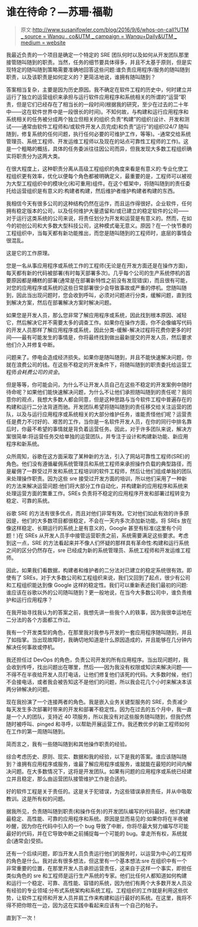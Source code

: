 # 谁在待命？—苏珊·福勒

> 原文:[http://www.susanjfowler.com/blog/2016/9/6/whos-on-call?UTM _ source = Wanqu . co&UTM _ campaign = Wanqu+Daily&UTM _ medium = website](http://www.susanjfowler.com/blog/2016/9/6/whos-on-call?utm_source=wanqu.co&utm_campaign=Wanqu+Daily&utm_medium=website)

我最近负责的一个项目是确定一个特定的 SRE 团队何时以及如何从开发团队那里接管随叫随到的职责。当然，任务的细节要具体得多，并且不太基于原则，但是实现特定的随叫随到策略需要准确地回答这些问题:谁负责应用程序/服务的随叫随到职责，以及该职责是如何定义的？更简洁地说，谁拥有随叫随到？

答案相当复杂，主要是因为历史原因。我不确定在软件工程的历史中，何时建立并运行了独立的运营组织来承担与运行软件应用程序和系统相关的所谓的“运营”职责，但是它们已经存在了相当长的一段时间(根据我的研究，至少在过去的二十年中——这在软件世界中是一段很长的时间)。不知何故，与构建和运行应用程序和系统相关的任务被分成两个独立但相关的组织:负责“构建”的组织(设计、开发和测试——通常由软件工程师和/或软件开发人员完成)和负责“运行”的组织(24/7 随叫随到，修复系统的任何问题，执行任何必要的可维护工作，等等)。-通常交给系统管理员、系统工程师、开发运维工程师以及现在的站点可靠性工程师的工作)。这是一个粗略的概括，具体的任务委派往往因公司而异，但我发现大多数工程组织确实将职责分为这两大类。

在很大程度上，这种职责分离从高级工程组织的角度来看是有意义的:专业化使工程组织更有效率，优化以便每个角色都被明确定义，最重要的是，工程师可以被视为大型工程组织中的模块化(和可重用)组件。在这个框架中，将随叫随到的责任委托给运营组织是有意义的:构建者构建，然后维护者维护构建者构建的东西。

我相信今天有很多公司的这种结构仍然在运作，而且运作得很好。企业软件，任何拥有稳定版本的公司，以及任何维护大量遗留和/或已建立的稳定软件的公司——对于运行这类系统的公司来说，将责任划分为开发和运营是有意义的。然而，在如今的初创公司和大多数大型科技公司，这种模式毫无意义。原因？在一个快节奏的工程组织中，当每天都有新功能推出，而您是随叫随到的工程师时，底层的事情会很混乱。

这是它的工作原理。

您是一名从事应用程序或系统工作的工程师(无论是在开发方面还是在操作方面)，每天都有新的代码被部署(有时每天部署多次)。几乎每个公司的生产系统停机的首要原因都是糟糕的部署(通常是在部署新特性之前没有发现错误)，而且很有可能，对您的应用程序或系统的这些日常部署很少会导致事故或严重的停机。您随叫随到，因此当出现问题时，您会收到呼叫，必须对问题进行分类，缓解问题，直到找到解决方案，然后在部署解决方案时解决问题。

如果您是开发人员，那么您非常了解应用程序或系统，因此找到根本原因、减轻它，然后解决它并不需要太多的调查工作。如果你在操作方面，你不会像编写代码的开发人员那样了解应用程序或系统，因此分类-缓解-解决过程将花费你更多的时间——最有可能发生的事情是，你将最终找到做出最新提交的开发人员，然后要求他们介入并修复中断。

问题来了。停电会造成经济损失。如果你是随叫随到，并且不能快速解决问题，你就在浪费公司的钱。在这些不稳定的开发条件下，将随叫随到的职责委托给运营工程师*会耗费公司的资金*。

但是等等，你可能会问，为什么不让开发人员自己在这些不稳定的开发案例中随时待命呢？如果他们能快速解决问题，为什么不让他们承担随叫随到的责任呢？我同意你的观点，我想大多数人都会同意，但是这种思路与当今软件工程中普遍存在的构建和运行二分法背道而驰。开发团队希望将随叫随到的责任移交给关注运营的团队，以及与运行应用程序或系统相关的大部分维护任务，谁能责怪他们呢？运营责任是费力不讨好的、艰苦的工作，当你是一名软件开发人员，在你的同行中排名靠后时，你最不希望的事情就是背负着运营任务。因此，对于许多团队来说，解决方案很简单:将运营任务交给单独的运营团队，并专注于设计和构建新功能、新应用程序和新系统。

众所周知，谷歌在这方面采取了某种新的方法，引入了网站可靠性工程师(SRE)的角色。他们没有遵循雇佣系统管理员和系统工程师来承担操作负载的典型路径，而是雇佣了一群受过开发和系统工程培训的软件工程师，然后让他们组成单独的团队来处理操作职责。因为这些 sre 接受过开发方面的培训，所以他们采用了一种新的方法来解决运营问题:他们将大部分工作自动化，并构建新的应用程序和系统来处理运营方面的繁重工作。SREs 负责将不稳定的应用程序开发和部署过程转变为稳定、可靠的系统。

谷歌 SRE 的方法有很多优点，而且对他们非常有效。它对他们如此有效的许多原因是，他们的大多数项目都很稳定，不会在一天内多次添加新功能。将 SREs 放在像这样稳定、长期运行的系统上是有意义的，Google 甚至有标准(这里有个问题！)在 SREs 从开发人员手中接管运营职责之前，系统需要满足这些要求。考虑到这一点，SRE 的方法看起来并不像人们怀疑的那样具有革命性:构建和运行系统之间的区分仍然存在，sre 已经成为新的系统管理员、系统工程师和开发运维工程师。

因此，如果我们看数据，构建者和维护者的二分法对已建立的稳定系统很有效。即使有了 SREs，对于大多数公司和工程组织来说，我们又回到了起点，很少有公司和工程组织能达到像 Google 这样的稳定性。我们可以重新表述我们最初的问题:谁应该在谷歌以外的公司随叫随到？更一般地说，在当今大多数公司中，谁负责维护和运行应用程序？

在我开始寻找我认为的答案之前，我想先讲一些我个人的轶事，因为我很幸运地在二分法的各个方面都工作过。

我有一个开发类型的角色，在那里我对我参与开发的一套应用程序随叫随到，并且了如指掌。当出现故障时，我确切地知道是什么原因造成的，并且能够在几分钟内解决任何事故或停机。

我还担任过 DevOps 的角色，负责公司开发的所有应用程序。当出现问题时，我会收到传呼，找出问题出在哪里，然后——因为我没有权限或知识来解决问题——不得不在半夜给开发人员打电话，让他们修复他们该死的代码。大多数时候，他们不会接电话，或者我会被告知这不是他们的问题，所以我会花几个小时来解决本该两分钟解决的问题。

现在我扮演了一个连接两者的角色。我是嵌入业务关键型服务的 SRE，负责减少每天发生多次部署时带来的开发和部署不稳定性。因为在过去的五个月中，我一直是一个人的团队，支持近 40 项服务，所以我没有对这些服务随叫随到，但我仍然随时被呼叫、pinged 和寻呼，以帮助开展运营工作。我还教优步的新工程师如何在工作的第一周随叫随到。

简而言之，我有一些随叫随到和其他操作职责的经验。

综合考虑历史、原则、现实、数据和我的经验，以下是我的答案。谁应该随叫随到？谁拥有应用程序或服务，谁最了解应用程序或服务，谁就能在最短的时间内解决问题。在大多数情况下，这将是开发团队。如果有问题的应用程序或系统已经建立并且稳定，那么由运营团队接管维护工作是合适的。

好的软件工程是关于责任的。这是关于犯错误，为这些错误承担责任，并从中吸取教训。这是所有权的问题。

据我所见，负责随叫随到职责(和操作任务)的开发团队编写的代码最好。他们构建最稳定、高性能、可靠的应用程序和系统。原因是显而易见的:如果你将在半夜被吵醒，因为你在代码中引入的一个 bug 导致了中断，你将尽最大努力编写尽可能最好的代码，并在它导致中断之前捕捉每一个可能的 bug。拿走所有权，系统就会(通常会)受损。

还有一个后续问题，即当开发人员负责运行他们的服务时，以运营为中心的工程师的角色是什么。我对此有很多想法，但这里有一个基本想法:sre 在组织中有一个非常重要的位置，在那里开发人员承担运营责任，这来自于这样一个事实，即担任类似角色的 sre 和工程师是运行生产系统的专家。他们比任何人都知道如何构建和运行一个稳定、可靠、高性能、容错的系统，因为他们有两个大多数开发人员没有经验的专业领域:分布式系统架构和系统工程。工程组织的工作就是利用这些优势，让软件工程师和开发人员并肩工作来构建和运行最好的系统。在这里，我将不得不把你晾在一边，因为这在实践中看起来应该有一个自己的帖子。

直到下一次！